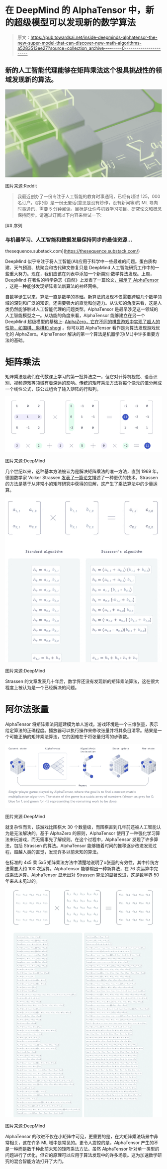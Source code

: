# 在 DeepMind 的 AlphaTensor 中，新的超级模型可以发现新的数学算法

> 原文：<https://pub.towardsai.net/inside-deepminds-alphatensor-the-new-super-model-that-can-discover-new-math-algorithms-a5283513ee27?source=collection_archive---------0----------------------->

## 新的人工智能代理能够在矩阵乘法这个极具挑战性的领域发现新的算法。

![](img/dcfc904780fdb1db54ce96bd687d5096.png)

图片来源:Reddit

> 我最近创办了一份专注于人工智能的教育时事通讯，已经有超过 125，000 名订户。《序列》是一份无废话(意思是没有炒作，没有新闻等)的 ML 导向时事通讯，需要 5 分钟阅读。目标是让你与机器学习项目、研究论文和概念保持同步。请通过订阅以下内容来尝试一下:

[](https://thesequence.substack.com/) [## 序列

### 与机器学习、人工智能和数据发展保持同步的最佳资源…

thesequence.substack.com](https://thesequence.substack.com/) 

DeepMind 似乎专注于将人工智能(AI)应用于科学中一些最难的问题。蛋白质构建、天气预测、核聚变和古代碑文修复只是 DeepMind 人工智能研究工作中的一些重大努力。现在，我们应该在列表中添加一个新类别:数学算法发现。上周，DeepMind 在著名的科学杂志《自然》上发表了一篇论文[，揭示了 AlphaTensor](https://www.nature.com/articles/s41586-022-05172-4) ，这是一种能够发现矩阵乘法新算法的神经网络。

自数学诞生以来，算法一直是数学的基础。新算法的发现不仅需要跨越几个数学领域的深刻和广泛的知识，还需要强大的直觉和创造力。从认知的角度来看，这是人类仍然能够胜过人工智能代理的问题类型。AlphaTensor 是最早涉足这一领域的人工智能模型之一。从功能的角度来看，AlphaTensor 能够建立在另一个 DeepMind 超级模型的基础上: [AlphaZero，它在不同的棋盘游戏中实现了超人的性能，如围棋、象棋和 shogi](https://www.deepmind.com/blog/alphazero-shedding-new-light-on-chess-shogi-and-go) 。你可以把 AlphaTensor 看作是为算法发现游戏优化的 AlphaZero。AlphaTensor 解决的第一个算法是机器学习(ML)中许多重要方法的基础。

# 矩阵乘法

矩阵乘法是我们在代数课上学习的第一批算法之一，但它对计算机视觉、语音识别、视频游戏等领域有着深远的影响。传统的矩阵乘法方法将每个像元的值分解成一个线性公式，该公式组合了输入矩阵的行和列。

![](img/ae9f5a71a7c7ae79cb973ae3e6456eb9.png)

图片来源:DeepMind

几个世纪以来，这种基本方法被认为是解决矩阵乘法的唯一方法，直到 1969 年，德国数学家 Volker Strassen [发表了一篇论文](https://link.springer.com/article/10.1007/BF02165411)描述了一种更优的技术。Strassen 的方法是基于从非常小的矩阵研究中获得的见解，这产生了乘法算法中的少量运算。

![](img/10939b27182cc59c544bfb198f9c1db4.png)

图片来源:DeepMind

Strassen 的文章发表几十年后，数学界还没有发现新的矩阵乘法算法，这在很大程度上被认为是一个已经解决的问题。

# 阿尔法张量

AlphaTensor 将矩阵乘法问题建模为单人游戏。游戏环境是一个三维张量，表示给定算法的正确程度。播放器可以执行操作来修改张量并将其条目清零。结果是一个可能正确的矩阵乘法算法，它的困难在于将张量归零的步骤数。

![](img/842b2b430cc0fc552fb9d3ae723db4be.png)

图片来源:DeepMind

就复杂性而言，该游戏比围棋大 30 个数量级，而围棋直到几年前还被人工智能认为是无法解决的。基于 AlphaZero 的原则，AlphaTensor 使用了一种强化学习算法来玩游戏，而无需事先了解规则。在这个过程中，AlphaTensor 发现了许多算法，包括 Strassen 的算法。AlphaTensor 能够随着时间的推移逐步改进发现过程，超越人类的直觉，发现许多以前未知的算法。

在标准的 4x5 乘 5x5 矩阵乘法方法中清楚地说明了α张量的有效性，其中传统方法需要大约 100 次运算。AlphaTensor 能够输出一种新算法，在 76 次运算中完成乘法运算。AlphaTensor 显示出对 Strassen 算法的显著改进，这是数学界 50 年来从未见过的。

![](img/240b886694ae0e08033f3f7d23b74519.png)

图片来源:DeepMind

AlphaTensor 的改进不仅在小矩阵中可见，更重要的是，在大矩阵乘法场景中非常相关，这在许多 ML 域中是常见的。更令人震惊的是，AlphaTensor 产生的不是一种而是数千种此前未知的矩阵乘法方法。虽然 AlphaTensor 针对单一类型的问题进行了优化，但它的原理可以应用于算法发现中的许多场景。这为加速数学研究的混合智能方法打开了大门。